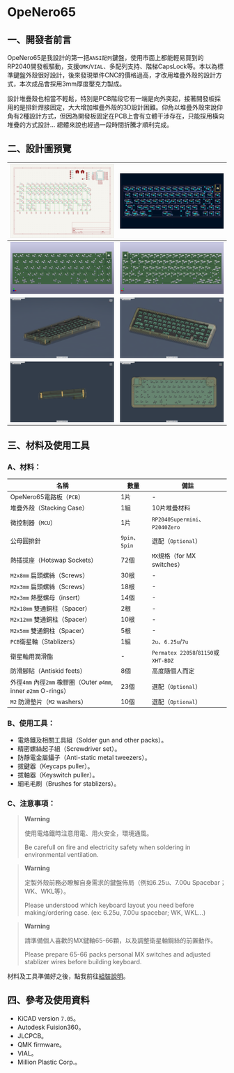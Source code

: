 # OpeNero65




## 一、開發者前言

OpeNero65是我設計的第一把`ANSI配列`鍵盤，使用市面上都能輕易買到的RP2040開發板驅動，支援`QMK`/`VIAL`、多配列支持、階梯CapsLock等。本以為標準鍵盤外殼很好設計，後來發現單件CNC的價格過高，才改用堆疊外殼的設計方式，本次成品會採用3mm厚度壓克力製成。

設計堆疊殼也相當不輕鬆，特別是PCB階段它有一端是向外突起，接著開發板採用的是排針焊接固定，大大增加堆疊外殼的3D設計困難。仰角以堆疊外殼來說仰角有2種設計方式，但因為開發板固定在PCB上會有立體干涉存在，只能採用橫向堆疊的方式設計... 總體來說也經過一段時間折騰才順利完成。

## 二、設計圖預覽

|![](pic/info0.png)|![](pic/info1.png)|
|---|---|
|![](pic/info2.png)|![](pic/info3.png)|
|![](pic/info4.png)|![](pic/info5.png)|
|![](pic/info6.png)|![](pic/info7.png)|

## 三、材料及使用工具

### A、材料：

|名稱|數量|備註|
|---|---|---|
|OpeNero65電路板（`PCB`）|1片|-|
|堆疊外殼（Stacking Case）|1組|10片堆疊材料|
|微控制器（`MCU`）|1片|`RP2040Supermini`、`P2040Zero`|
|公母圓排針|`9pin`、`5pin`|選配（`Optional`）|
|熱插拔座（Hotswap Sockets）|72個|`MX`規格（for MX switches）|
|`M2x8mm` 扁頭螺絲（Screws）|30根|-|
|`M2x3mm` 扁頭螺絲（Screws）|18根|-|
|`M2x3mm` 熱壓螺母（insert）|14個|-|
|`M2x18mm` 雙通銅柱（Spacer）|2根|-|
|`M2x12mm` 雙通銅柱（Spacer）|10根|-|
|`M2x5mm` 雙通銅柱（Spacer）|5根|-|
|`PCB`衛星軸（Stablizers）|1組|`2u`、`6.25u`/`7u`|
|衛星軸用潤滑酯|-|`Permatex 22058`/`81150`或`XHT-BDZ`|
|防滑腳貼（Antiskid feets）|8個|高度隨個人而定|
|外徑`4mm` 內徑`2mm` 橡膠圈（Outer `ø4mm`, inner `ø2mm` O-rings）|23個|選配（`Optional`）|
|`M2` 防滑墊片（`M2` washers）|10個|選配（`Optional`）|

### B、使用工具：

- 電烙鐵及相關工具組（Solder gun and other packs）。
- 精密螺絲起子組（Screwdriver set）。
- 防靜電金屬鑷子（Anti-static metal tweezers）。
- 拔鍵器（Keycaps puller）。
- 拔軸器（Keyswitch puller）。
- 細毛毛刷（Brushes for stablizers）。

### C、注意事項：

> **Warning**
>
> 使用電烙鐵時注意用電、用火安全，環境通風。
> 
> Be carefull on fire and electricity safety when soldering in environmental ventilation.

> **Warning**
>
> 定製外殼前務必瞭解自身需求的鍵盤佈局（例如6.25u、7.00u Spacebar；WK、WKL等）。
> 
> Please understood which keyboard layout you need before making/ordering case. (ex: 6.25u, 7.00u spacebar; WK, WKL...)

> **Warning**
>
> 請準備個人喜歡的MX鍵軸65-66顆，以及調整衛星軸鋼絲的前置動作。
> 
> Please prepare 65-66 packs personal MX switches and adjusted stablizer wires before building keyboard.

材料及工具準備好之後，點我前往[組裝說明](guide.md)。

## 四、參考及使用資料
- KiCAD version `7.05`。
- Autodesk Fuision360。
- JLCPCB。
- QMK firmware。
- VIAL。
- Million Plastic Corp.。